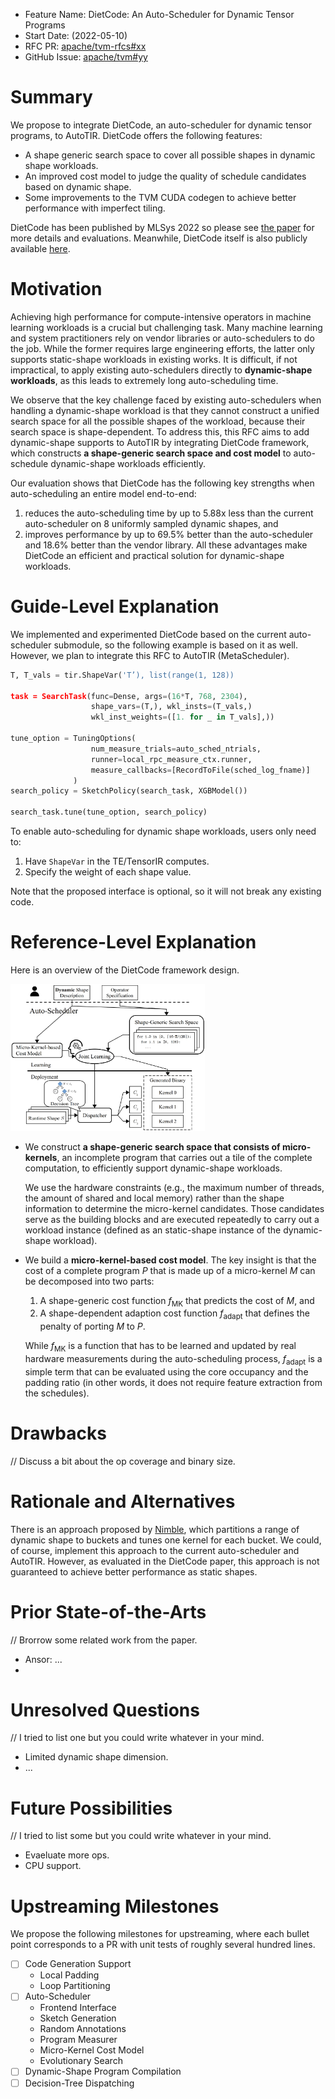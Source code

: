 - Feature Name: DietCode: An Auto-Scheduler for Dynamic Tensor Programs
- Start Date: (2022-05-10)
- RFC PR: [apache/tvm-rfcs#xx](https://github.com/apache/tvm-rfcs/pull/xx)
- GitHub Issue: [apache/tvm#yy](https://github.com/apache/tvm/pull/yy)

# Summary
[summary]: #summary

We propose to integrate DietCode, an auto-scheduler for dynamic tensor programs,
to AutoTIR. DietCode offers the following features:
- A shape generic search space to cover all possible shapes in dynamic shape
  workloads.
- An improved cost model to judge the quality of schedule candidates based on
  dynamic shape.
- Some improvements to the TVM CUDA codegen to achieve better performance with
  imperfect tiling.

DietCode has been published by MLSys 2022 so please see [the
paper](https://proceedings.mlsys.org/paper/2022/hash/fa7cdfad1a5aaf8370ebeda47a1ff1c3-Abstract.html)
for more details and evaluations. Meanwhile, DietCode itself is also publicly
available [here](https://github.com/UofT-EcoSystem/DietCode).

# Motivation
[motivation]: #motivation

Achieving high performance for compute-intensive operators in machine learning
workloads is a crucial but challenging task. Many machine learning and system
practitioners rely on vendor libraries or auto-schedulers to do the job. While
the former requires large engineering efforts, the latter only supports
static-shape workloads in existing works. It is difficult, if not impractical,
to apply existing auto-schedulers directly to **dynamic-shape workloads**, as
this leads to extremely long auto-scheduling time.

We observe that the key challenge faced by existing auto-schedulers when
handling a dynamic-shape workload is that they cannot construct a unified search
space for all the possible shapes of the workload, because their search space is
shape-dependent. To address this, this RFC aims to add dynamic-shape supports to
AutoTIR by integrating DietCode framework, which constructs **a shape-generic
search space and cost model** to auto-schedule dynamic-shape workloads
efficiently.

Our evaluation shows that DietCode has the following key strengths when
auto-scheduling an entire model end-to-end: 

1. reduces the auto-scheduling time by up to 5.88x less than the current
auto-scheduler on 8 uniformly sampled dynamic shapes, and
1. improves performance by up to 69.5% better than the auto-scheduler and 18.6%
better than the vendor library. All these advantages make DietCode an efficient
and practical solution for dynamic-shape workloads.


# Guide-Level Explanation
[guide-level-explanation]: #guide-level-explanation

We implemented and experimented DietCode based on the current auto-scheduler
submodule, so the following example is based on it as well. However, we plan to
integrate this RFC to AutoTIR (MetaScheduler).

```Python
T, T_vals = tir.ShapeVar('T’), list(range(1, 128))

task = SearchTask(func=Dense, args=(16*T, 768, 2304),
                  shape_vars=(T,), wkl_insts=(T_vals,)
                  wkl_inst_weights=([1. for _ in T_vals],))

tune_option = TuningOptions(
                  num_measure_trials=auto_sched_ntrials,
                  runner=local_rpc_measure_ctx.runner,
                  measure_callbacks=[RecordToFile(sched_log_fname)]
              )
search_policy = SketchPolicy(search_task, XGBModel())

search_task.tune(tune_option, search_policy)
```

To enable auto-scheduling for dynamic shape workloads, users only need to:
1. Have `ShapeVar` in the TE/TensorIR computes.
1. Specify the weight of each shape value.

Note that the proposed interface is optional, so it will not break any existing
code.


# Reference-Level Explanation
[reference-level-explanation]: #reference-level-explanation

Here is an overview of the DietCode framework design.

<img src="./docs/figures/DietCode.jpg" width="61.8%" />

- We construct **a shape-generic search space that consists of micro-kernels**,
  an incomplete program that carries out a tile of the complete computation, to
  efficiently support dynamic-shape workloads. 
  
  We use the hardware constraints (e.g., the maximum number of threads, the
  amount of shared and local memory) rather than the shape information to
  determine the micro-kernel candidates. Those candidates serve as the building
  blocks and are executed repeatedly to carry out a workload instance (defined
  as an static-shape instance of the dynamic-shape workload).
- We build a **micro-kernel-based cost model**. The key insight is that the cost
  of a complete program *P* that is made up of a micro-kernel *M* can be
  decomposed into two parts: 
  
  1. A shape-generic cost function *f*<sub>MK</sub> that predicts the cost of
     *M*, and
  1. A shape-dependent adaption cost function *f*<sub>adapt</sub> that defines
     the penalty of porting *M* to *P*.
  
  While *f*<sub>MK</sub> is a function that has to be learned and updated by
  real hardware measurements during the auto-scheduling process,
  *f*<sub>adapt</sub> is a simple term that can be evaluated using the core
  occupancy and the padding ratio (in other words, it does not require feature
  extraction from the schedules).

# Drawbacks
[drawbacks]: #drawbacks

// Discuss a bit about the op coverage and binary size.

# Rationale and Alternatives
[rationale-and-alternatives]: #rationale-and-alternatives

There is an approach proposed by [Nimble](https://arxiv.org/pdf/2006.03031.pdf),
which partitions a range of dynamic shape to buckets and tunes one kernel for
each bucket. We could, of course, implement this approach to the current
auto-scheduler and AutoTIR. However, as evaluated in the DietCode paper, this
approach is not guaranteed to achieve better performance as static shapes.

# Prior State-of-the-Arts
[prior-sotas]: #prior-sotas

// Brorrow some related work from the paper.

- Ansor: ...
- 


# Unresolved Questions
[unresolved-questions]: #unresolved-questions

// I tried to list one but you could write whatever in your mind.

- Limited dynamic shape dimension.
- ...

# Future Possibilities
[future-possibilities]: #future-possibilities

// I tried to list some but you could write whatever in your mind.

- Evaeluate more ops.
- CPU support.

# Upstreaming Milestones

We propose the following milestones for upstreaming, where each bullet point
corresponds to a PR with unit tests of roughly several hundred lines.

- [ ] Code Generation Support
  - Local Padding
  - Loop Partitioning
- [ ] Auto-Scheduler
  - Frontend Interface
  - Sketch Generation
  - Random Annotations
  - Program Measurer
  - Micro-Kernel Cost Model
  - Evolutionary Search
- [ ] Dynamic-Shape Program Compilation
- [ ] Decision-Tree Dispatching
